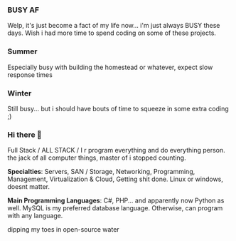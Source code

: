 ### BUSY AF ###
Welp, it's just become a fact of my life now... i'm just always BUSY these days. 
Wish i had more time to spend coding on some of these projects. 

### Summer ###
Especially busy with building the homestead or whatever, expect slow response times

### Winter ###
Still busy... but i should have bouts of time to squeeze in some extra coding ;)

### Hi there 👋

Full Stack / ALL STACK / I r program everything and do everything person. the jack of all computer things, master of i stopped counting.

**Specialties**: Servers, SAN / Storage, Networking, Programming, Management, Virtualization & Cloud, Getting shit done. Linux or windows, doesnt matter. 

**Main Programming Languages**: C#, PHP... and apparently now Python as well. MySQL is my preferred database language. Otherwise, can program with any language.

dipping my toes in open-source water 
<!--
**HotNoob/HotNoob** is a ✨ _special_ ✨ repository because its `README.md` (this file) appears on your GitHub profile.

Here are some ideas to get you started:

- 🔭 I’m currently working on ...
- 🌱 I’m currently learning ...
- 👯 I’m looking to collaborate on ...
- 🤔 I’m looking for help with ...
- 💬 Ask me about ...
- 📫 How to reach me: ...
- 😄 Pronouns: ...
- ⚡ Fun fact: ...
-->
